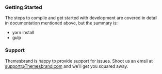 ### Getting Started

The steps to compile and get started with development are covered in detail in documentation mentioned above, but the summary is:

-   yarn install
-   gulp

### Support

Themesbrand is happy to provide support for issues. Shoot us an email at support@Themesbrand.com and we'll get you squared away.
